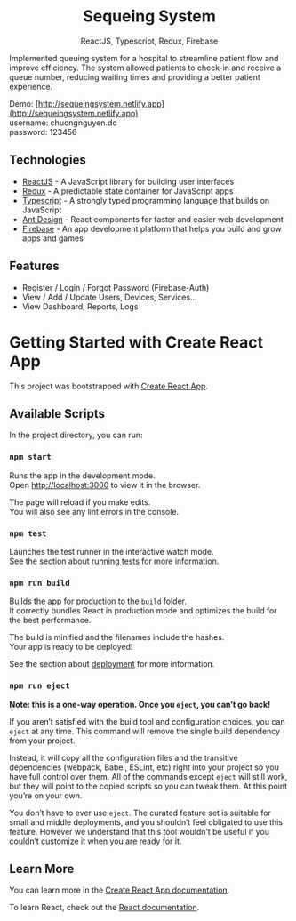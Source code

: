 <h1 align="center">
Sequeing System
</h1>
<p align="center">
ReactJS, Typescript, Redux, Firebase
</p>
Implemented queuing system for a hospital to streamline patient flow and improve efficiency. The system allowed patients to check-in and receive a queue number, reducing waiting times and providing a better patient experience.

Demo: [http://sequeingsystem.netlify.app](http://sequeingsystem.netlify.app)<br/>
username: chuongnguyen.dc<br/>
password: 123456

## Technologies
- [ReactJS](https://reactjs.org/) - A JavaScript library for building user interfaces
- [Redux](https://redux.js.org/) - A predictable state container for JavaScript apps
- [Typescript](https://www.typescriptlang.org/) - A strongly typed programming language that builds on JavaScript
- [Ant Design](https://ant.design/) - React components for faster and easier web development
- [Firebase](https://firebase.google.com/) - An app development platform that helps you build and grow apps and games

## Features
  - Register / Login / Forgot Password (Firebase-Auth)
  - View / Add / Update Users, Devices, Services...
  - View Dashboard, Reports, Logs
  
# Getting Started with Create React App

This project was bootstrapped with [Create React App](https://github.com/facebook/create-react-app).

## Available Scripts

In the project directory, you can run:

### `npm start`

Runs the app in the development mode.\
Open [http://localhost:3000](http://localhost:3000) to view it in the browser.

The page will reload if you make edits.\
You will also see any lint errors in the console.

### `npm test`

Launches the test runner in the interactive watch mode.\
See the section about [running tests](https://facebook.github.io/create-react-app/docs/running-tests) for more information.

### `npm run build`

Builds the app for production to the `build` folder.\
It correctly bundles React in production mode and optimizes the build for the best performance.

The build is minified and the filenames include the hashes.\
Your app is ready to be deployed!

See the section about [deployment](https://facebook.github.io/create-react-app/docs/deployment) for more information.

### `npm run eject`

**Note: this is a one-way operation. Once you `eject`, you can’t go back!**

If you aren’t satisfied with the build tool and configuration choices, you can `eject` at any time. This command will remove the single build dependency from your project.

Instead, it will copy all the configuration files and the transitive dependencies (webpack, Babel, ESLint, etc) right into your project so you have full control over them. All of the commands except `eject` will still work, but they will point to the copied scripts so you can tweak them. At this point you’re on your own.

You don’t have to ever use `eject`. The curated feature set is suitable for small and middle deployments, and you shouldn’t feel obligated to use this feature. However we understand that this tool wouldn’t be useful if you couldn’t customize it when you are ready for it.

## Learn More

You can learn more in the [Create React App documentation](https://facebook.github.io/create-react-app/docs/getting-started).

To learn React, check out the [React documentation](https://reactjs.org/).
